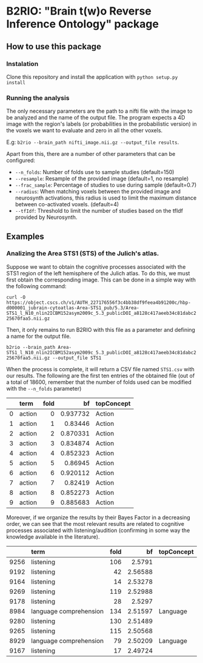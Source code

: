 # B2RIO: "Brain t(w)o Reverse Inference Ontology" package

## How to use this package

### Instalation
Clone this repository and install the application with `python setup.py install`


### Running the analysis
The only necessary parameters are the path to a nifti file with the image to be analyzed and the name of the output file. The program expects a 4D image with the region's labels (or probabilities in the probabilistic version) in the voxels we want to evaluate and zero in all the other voxels.

E.g: `b2rio --brain_path nifti_image.nii.gz --output_file results`.

Apart from this, there are a number of other parameters that can be configured:

- `--n_folds`: Number of folds use to sample studies (default=150)
- `--resample`: Resample of the provided image (default=1, no resample)
- `--frac_sample`: Percentage of studies to use during sample (default=0.7)
- `--radius`: When matching voxels between the provided image and neurosynth activations, this radius is used to limit the maximum distance between co-activated voxels. (default=4)
- `--tfIdf`: Threshold to limit the number of studies based on the tfIdf provided by Neurosynth.


## Examples

### Analizing the Area STS1 (STS) of the Julich's atlas.

Suppose we want to obtain the cognitive processes associated with the STS1 region of the left hemisphere of the Julich atlas.
To do this, we must first obtain the corresponding image. This can be done in a simple way with the following command:

`curl -O https://object.cscs.ch/v1/AUTH_227176556f3c4bb38df9feea4b91200c/hbp-d000001_jubrain-cytoatlas-Area-STS1_pub/5.3/Area-STS1_l_N10_nlin2ICBM152asym2009c_5.3_publicDOI_a8128c417aeeb34c81dabc225670faa5.nii.gz`

Then, it only remains to run B2RIO with this file as a parameter and defining a name for the output file.

`b2rio --brain_path Area-STS1_l_N10_nlin2ICBM152asym2009c_5.3_publicDOI_a8128c417aeeb34c81dabc225670faa5.nii.gz --output_file STS1`

When the process is complete, it will return a CSV file named `STS1.csv` with our results. The following are the first ten entries of the obtained file (out of a total of 18600, remember that the number of folds used can be modified with the `--n_folds` parameter)

|    | term   |   fold |       bf | topConcept   |
|---:|:-------|-------:|---------:|:-------------|
|  0 | action |      0 | 0.937732 | Action       |
|  1 | action |      1 | 0.83446  | Action       |
|  2 | action |      2 | 0.870331 | Action       |
|  3 | action |      3 | 0.834874 | Action       |
|  4 | action |      4 | 0.852323 | Action       |
|  5 | action |      5 | 0.86945  | Action       |
|  6 | action |      6 | 0.920112 | Action       |
|  7 | action |      7 | 0.82419  | Action       |
|  8 | action |      8 | 0.852273 | Action       |
|  9 | action |      9 | 0.885683 | Action       |

Moreover, if we organize the results by their Bayes Factor in a decreasing order, we can see that the most relevant results are related to cognitive processes associated with listening/audition (confirming in some way the knowledge available in the literature).

|      | term                   |   fold |      bf | topConcept   |
|-----:|:-----------------------|-------:|--------:|:-------------|
| 9256 | listening              |    106 | 2.5791  |              |
| 9192 | listening              |     42 | 2.56588 |              |
| 9164 | listening              |     14 | 2.53278 |              |
| 9269 | listening              |    119 | 2.52988 |              |
| 9178 | listening              |     28 | 2.5297  |              |
| 8984 | language comprehension |    134 | 2.51597 | Language     |
| 9280 | listening              |    130 | 2.51489 |              |
| 9265 | listening              |    115 | 2.50568 |              |
| 8929 | language comprehension |     79 | 2.50209 | Language     |
| 9167 | listening              |     17 | 2.49724 |              |
